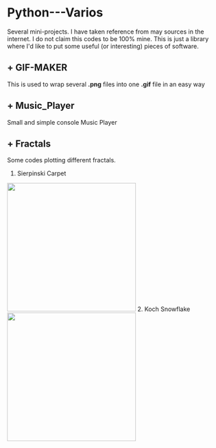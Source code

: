 # Python---Varios
Several mini-projects. I have taken reference from may sources in the internet. I do not claim this codes to be 100% mine. This is just a library where I'd like to put some useful (or interesting) pieces of software.

## + GIF-MAKER
This is used to wrap several **.png** files into one **.gif** file in an easy way

## + Music_Player
Small and simple console Music Player

## + Fractals
Some codes plotting different fractals.
  1. Sierpinski Carpet
  <img src="https://github.com/Migran99/Python---Varios/blob/master/sierpinski_carpet.gif" width="300" height="300">
  2. Koch Snowflake
  <img src="https://github.com/Migran99/Python---Varios/blob/master/koch_snowflake.gif" width="300" height="300">

